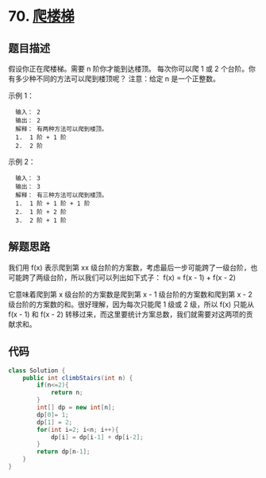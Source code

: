 # 70. [爬楼梯](https://leetcode-cn.com/problems/climbing-stairs/)

## 题目描述
假设你正在爬楼梯。需要 n 阶你才能到达楼顶。
每次你可以爬 1 或 2 个台阶。你有多少种不同的方法可以爬到楼顶呢？
注意：给定 n 是一个正整数。

示例 1：

      输入： 2
      输出： 2
      解释： 有两种方法可以爬到楼顶。
      1.  1 阶 + 1 阶
      2.  2 阶
示例 2：

      输入： 3
      输出： 3
      解释： 有三种方法可以爬到楼顶。
      1.  1 阶 + 1 阶 + 1 阶
      2.  1 阶 + 2 阶
      3.  2 阶 + 1 阶

## 解题思路
我们用 f(x) 表示爬到第 xx 级台阶的方案数，考虑最后一步可能跨了一级台阶，也可能跨了两级台阶，所以我们可以列出如下式子：
                f(x) = f(x - 1) + f(x - 2)

它意味着爬到第 x 级台阶的方案数是爬到第 x - 1 级台阶的方案数和爬到第 x - 2 级台阶的方案数的和。很好理解，因为每次只能爬 1 级或 2 级，所以 f(x) 只能从 f(x - 1) 和 f(x - 2) 转移过来，而这里要统计方案总数，我们就需要对这两项的贡献求和。

## 代码
```java
class Solution {
    public int climbStairs(int n) {
        if(n<=2){
            return n;
        }
        int[] dp = new int[n];
        dp[0]= 1;
        dp[1] = 2;
        for(int i=2; i<n; i++){
            dp[i] = dp[i-1] + dp[i-2];
        }
        return dp[n-1];
    }
}
```
